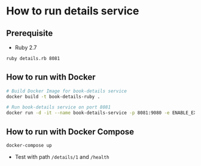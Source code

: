 # How to run details service

## Prerequisite

* Ruby 2.7

```bash
ruby details.rb 8081
```

## How to run with Docker

```bash
# Build Docker Image for book-details service
docker build -t book-details-ruby .

# Run book-details service on port 8081
docker run -d -it --name book-details-service -p 8081:9080 -e ENABLE_EXTERNAL_BOOK_SERVICE=true book-details-ruby
```
## How to run with Docker Compose

```bash
docker-compose up
```

* Test with path `/details/1` and `/health`
